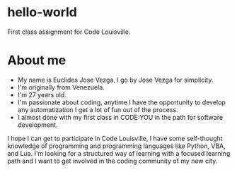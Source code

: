 # hello-world
First class assignment for Code Louisville.

# About me
- My name is Euclides Jose Vezga, I go by Jose Vezga for simplicity.
- I'm originally from Venezuela.
- I'm 27 years old.
- I'm passionate about coding, anytime I have the opportunity to develop any automatization I get a lot of fun out of the process.
- I almost done with my first class in CODE:YOU in the path for software development.

I hope I can get to participate in Code Louisville, I have some self-thought knowledge of programming and programming languages like Python, VBA, and Lua. I'm looking for a structured way of learning with a focused learning path and I want to get involved in the coding community of my new city.

